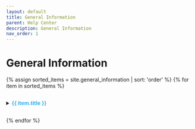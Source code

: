 ```yaml
---
layout: default
title: General Information
parent: Help Center
description: General Information
nav_order: 1
---
```


# General Information

{% assign sorted_items = site.general_information | sort: 'order' %}
{% for item in sorted_items %}

<details>
    <summary><span style="line-height: 3.4; color: #34aeeb; font-weight: bold;">{{ item.title }}</span></summary>
    <a href="{{ item.url }}" target="_blank">Share</a>
    {{item.content}}
</details>

{% endfor %}
